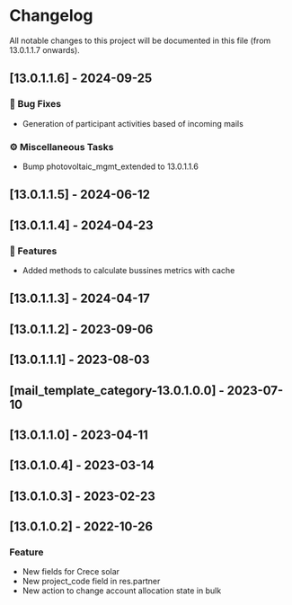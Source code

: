 # Changelog

All notable changes to this project will be documented in this file (from 13.0.1.1.7 onwards).

## [13.0.1.1.6] - 2024-09-25

### 🐛 Bug Fixes

- Generation of participant activities based of incoming mails

### ⚙️ Miscellaneous Tasks

- Bump photovoltaic_mgmt_extended to 13.0.1.1.6

## [13.0.1.1.5] - 2024-06-12

## [13.0.1.1.4] - 2024-04-23

### 🚀 Features

- Added methods to calculate bussines metrics with cache

## [13.0.1.1.3] - 2024-04-17

## [13.0.1.1.2] - 2023-09-06

## [13.0.1.1.1] - 2023-08-03

## [mail_template_category-13.0.1.0.0] - 2023-07-10

## [13.0.1.1.0] - 2023-04-11

## [13.0.1.0.4] - 2023-03-14

## [13.0.1.0.3] - 2023-02-23

## [13.0.1.0.2] - 2022-10-26

### Feature

- New fields for Crece solar
- New project_code field in res.partner
- New action to change account allocation state in bulk

<!-- generated by git-cliff -->
